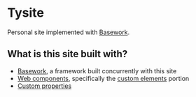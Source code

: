 # Tysite
Personal site implemented with [Basework](https://github.com/tyhopp/basework).

## What is this site built with?
  - [Basework](https://github.com/tyhopp/basework), a framework built concurrently with this site
  - [Web components](https://developer.mozilla.org/en-US/docs/Web/Web_Components), specifically the [custom elements](https://developer.mozilla.org/en-US/docs/Web/Web_Components/Using_custom_elements) portion
  - [Custom properties](https://developer.mozilla.org/en-US/docs/Web/Web_Components/Using_custom_elements)